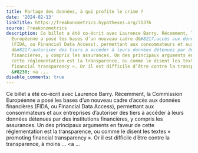 ```yaml
---
title: Partage des données, à qui profite le crime ?
date: '2024-02-13'
linkTitle: https://freakonometrics.hypotheses.org/71376
source: Freakonometrics
description: Ce billet a été co-écrit avec Laurence Barry. Récemment, la Commission
  Européenne a posé les bases d’un nouveau cadre d&#8217;accès aux données financières
  (FIDA, ou Financial Data Access), permettant aux consommateurs et aux entreprises
  d&#8217;autoriser des tiers à accéder à leurs données détenues par des institutions
  financières, y compris les assurances. Un des principaux arguments en faveur de
  cette réglementation est la transparence, ou comme le disent les textes « promoting
  financial transparency ». Or il est difficile d’être contre la transparence, à moins
  &#8230; <a ...
disable_comments: true
---
```

Ce billet a été co-écrit avec Laurence Barry. Récemment, la Commission Européenne a posé les bases d’un nouveau cadre d&#8217;accès aux données financières (FIDA, ou Financial Data Access), permettant aux consommateurs et aux entreprises d&#8217;autoriser des tiers à accéder à leurs données détenues par des institutions financières, y compris les assurances. Un des principaux arguments en faveur de cette réglementation est la transparence, ou comme le disent les textes « promoting financial transparency ». Or il est difficile d’être contre la transparence, à moins &#8230; <a ...